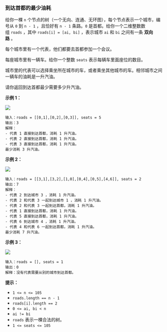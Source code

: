 ### 到达首都的最少油耗 ###
给你一棵 `n` 个节点的树（一个无向、连通、无环图），每个节点表示一个城市，编号从 `0` 到 `n - 1` ，且恰好有 `n - 1` 条路。`0` 是首都。给你一个二维整数数组 `roads` ，其中 `roads[i] = [ai, bi]` ，表示城市 `ai` 和 `bi` 之间有一条 **双向路** 。

每个城市里有一个代表，他们都要去首都参加一个会议。

每座城市里有一辆车。给你一个整数 `seats` 表示每辆车里面座位的数目。

城市里的代表可以选择乘坐所在城市的车，或者乘坐其他城市的车。相邻城市之间一辆车的油耗是一升汽油。

请你返回到达首都最少需要多少升汽油。



**示例 1：**

![](https://assets.leetcode.com/uploads/2022/09/22/a4c380025e3ff0c379525e96a7d63a3.png)

```
输入：roads = [[0,1],[0,2],[0,3]], seats = 5
输出：3
解释：
- 代表 1 直接到达首都，消耗 1 升汽油。
- 代表 2 直接到达首都，消耗 1 升汽油。
- 代表 3 直接到达首都，消耗 1 升汽油。
最少消耗 3 升汽油。
```

**示例 2：**

![](https://assets.leetcode.com/uploads/2022/11/16/2.png)

```
输入：roads = [[3,1],[3,2],[1,0],[0,4],[0,5],[4,6]], seats = 2
输出：7
解释：
- 代表 2 到达城市 3 ，消耗 1 升汽油。
- 代表 2 和代表 3 一起到达城市 1 ，消耗 1 升汽油。
- 代表 2 和代表 3 一起到达首都，消耗 1 升汽油。
- 代表 1 直接到达首都，消耗 1 升汽油。
- 代表 5 直接到达首都，消耗 1 升汽油。
- 代表 6 到达城市 4 ，消耗 1 升汽油。
- 代表 4 和代表 6 一起到达首都，消耗 1 升汽油。
最少消耗 7 升汽油。
```

**示例 3：**

![](https://assets.leetcode.com/uploads/2022/09/27/efcf7f7be6830b8763639cfd01b690a.png)

```
输入：roads = [], seats = 1
输出：0
解释：没有代表需要从别的城市到达首都。
```



**提示：**

* `1 <= n <= 105`
* `roads.length == n - 1`
* `roads[i].length == 2`
* `0 <= ai, bi < n`
* `ai != bi`
* `roads` 表示一棵合法的树。
* `1 <= seats <= 105`

